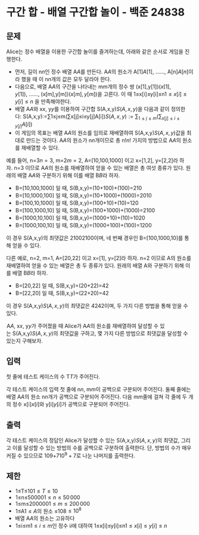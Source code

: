 # 구간 합 - 배열 구간합 놀이 - 백준 24838
## 문제
Alice는 정수 배열을 이용한 구간합 놀이를 즐겨하는데, 아래와 같은 순서로 게임을 진행한다.

- 먼저, 길이 n$n$인 정수 배열 A$A$를 만든다. A$A$의 원소가 A[1]$A[1]$, …$\dots$, A[n]$A[n]$이라 했을 때 이 n$n$개의 값은 모두 달라야 한다.
- 다음으로, 배열 A$A$의 구간을 나타내는 m$m$개의 정수 쌍 (x[1],y[1])$(x[1], y[1])$, …$\dots$, (x[m],y[m])$(x[m], y[m])$을 고른다. 이 때 1≤x[i]≤y[i]≤n$1 ≤ x[i] ≤ y[i] ≤ n$ 을 만족해야한다.
- 배열 A$A$와 x$x$, y$y$를 이용하여 구간합 S(A,x,y)$S(A, x, y)$을 다음과 같이 정의한다: S(A,x,y):=∑1≤j≤m(∑x[j]≤i≤y[j]A[i])$S(A, x, y) := \sum_{1 \le j \le m} ( \sum_{x[j] \le i \le y[j]} A[i] )$ 
- 이 게임의 목표는 배열 A$A$의 원소를 임의로 재배열하여 S(A,x,y)$S(A, x, y)$값을 최대로 만드는 것이다. A$A$의 원소가 n$n$개이므로 총 n!$n!$ 가지의 방법으로 A$A$의 원소를 재배열할 수 있다.

예를 들어, n=3$n = 3$, m=2$m = 2$, A=\[10,100,1000] 이고 x=\[1,2], y=\[2,2]라 하자. n=3 이므로 A$A$의 원소를 재배열하여 얻을 수 있는 배열은 총 여섯 종류가 있다. 원래의 배열 A$A$와 구분하기 위해 이를 배열 B$B$라 하자.

-  B=[10,100,1000] 일 때, S(B,x,y)=(10+100)+(100)=210
-  B=[10,1000,100] 일 때, S(B,x,y)=(10+1000)+(1000)=2010
-  B=[100,10,1000] 일 때, S(B,x,y)=(100+10)+(10)=120
-  B=[100,1000,10] 일 때, S(B,x,y)=(100+1000)+(1000)=2100
-  B=[1000,10,100] 일 때, S(B,x,y)=(1000+10)+(10)=1020
-  B=[1000,100,10] 일 때, S(B,x,y)=(1000+100)+(100)=1200

이 경우 S(A,x,y)의 최댓값은 2100$2100$이며, 네 번째 경우인 B=[100,1000,10]를 통해 얻을 수 있다.

다른 예로, n=2, m=1, A=[20,22] 이고 x=[1], y=[2]라 하자. n=2 이므로 A의 원소를 재배열하여 얻을 수 있는 배열은 총 두 종류가 있다. 원래의 배열 A와 구분하기 위해 이를 배열 B$B$라 하자.

-  B=[20,22] 일 때, S(B,x,y)=(20+22)=42
-  B=[22,20] 일 때, S(B,x,y)=(22+20)=42

이 경우 S(A,x,y)$S(A, x, y)$의 최댓값은 42$42$이며, 두 가지 다른 방법을 통해 얻을 수 있다.

 A$A$, x$x$, y$y$가 주어졌을 때 Alice가 A$A$의 원소를 재배열하여 달성할 수 있는 S(A,x,y)$S(A, x, y)$의 최댓값을 구하고, 몇 가지 다른 방법으로 최댓값을 달성할 수 있는지 구해보자.

## 입력

첫 줄에 테스트 케이스의 수 T$T$가 주어진다.

각 테스트 케이스의 입력 첫 줄에 n$n$, m$m$이 공백으로 구분되어 주어진다. 둘째 줄에는 배열 A$A$의 원소 n$n$개가 공백으로 구분되어 주어진다. 다음 m$m$줄에 걸쳐 각 줄에 두 개의 정수 x[i]$x[i]$와 y[i]$y[i]$가 공백으로 구분되어 주어진다.

## 출력

각 테스트 케이스의 정답인 Alice가 달성할 수 있는 S(A,x,y)$S(A, x, y)$의 최댓값, 그리고 이를 달성할 수 있는 방법의 수를 공백으로 구분하여 출력한다. 단, 방법의 수가 매우 커질 수 있으므로 109+7$10^9+7$로 나눈 나머지를 출력한다.

## 제한

-  1≤T≤10$1 ≤ T ≤ 10$ 
-  1≤n≤50000$1 ≤ n ≤ 50\,000$ 
-  1≤m≤200000$1 ≤ m ≤ 200\,000$ 
-  1≤A$1 ≤ A$의 원소 ≤108$≤ 10^8$ 
- 배열 A$A$의 원소는 고유하다
-  1≤i≤m$1 ≤ i ≤ m$인 정수 i$i$에 대하여 1≤x[i]≤y[i]≤n$1 ≤ x[i] ≤ y[i] ≤ n$